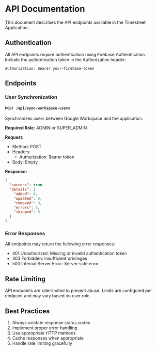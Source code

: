 # API Documentation

This document describes the API endpoints available in the Timesheet Application.

## Authentication

All API endpoints require authentication using Firebase Authentication. Include the authentication token in the Authorization header:

```
Authorization: Bearer your-firebase-token
```

## Endpoints

### User Synchronization

#### `POST /api/sync-workspace-users`

Synchronizes users between Google Workspace and the application.

**Required Role:** ADMIN or SUPER_ADMIN

**Request:**
- Method: POST
- Headers:
  - Authorization: Bearer token
- Body: Empty

**Response:**
```json
{
  "success": true,
  "details": {
    "added": 0,
    "updated": 0,
    "removed": 0,
    "errors": 0,
    "skipped": 0
  }
}
```

### Error Responses

All endpoints may return the following error responses:

- 401 Unauthorized: Missing or invalid authentication token
- 403 Forbidden: Insufficient privileges
- 500 Internal Server Error: Server-side error

## Rate Limiting

API endpoints are rate-limited to prevent abuse. Limits are configured per endpoint and may vary based on user role.

## Best Practices

1. Always validate response status codes
2. Implement proper error handling
3. Use appropriate HTTP methods
4. Cache responses when appropriate
5. Handle rate limiting gracefully
